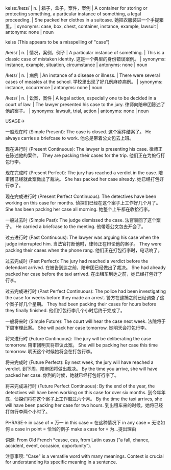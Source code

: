 keiss:/keɪs/ | n. | 箱子，盒子，案件，案例 | A container for storing or protecting something, a particular instance of something, a legal proceeding. |  She packed her clothes in a suitcase. 她把衣服装进一个手提箱里。| synonyms: case, box, chest, container, instance, example, lawsuit | antonyms: none | noun

keiss (This appears to be a misspelling of "case")


/keɪs/ | n. | 情况，案例，例子 | A particular instance of something. | This is a classic case of mistaken identity. 这是一个典型的身份错误案例。 | synonyms: instance, example, situation, circumstance | antonyms: none | noun

/keɪs/ | n. | 病例 | An instance of a disease or illness. | There were several cases of measles at the school. 学校里出现了好几例麻疹病例。 | synonyms: instance, occurrence | antonyms: none | noun

/keɪs/ | n. | 讼案，案件 | A legal action, especially one to be decided in a court of law. | The lawyer presented his case to the jury. 律师向陪审团陈述了他的案子。 | synonyms: lawsuit, trial, action | antonyms: none | noun



USAGE->

一般现在时 (Simple Present):
The case is closed.  这个案件结案了。
He always carries a briefcase to work. 他总是带着公文包去上班。

现在进行时 (Present Continuous):
The lawyer is presenting his case. 律师正在陈述他的案件。
They are packing their cases for the trip. 他们正在为旅行打包行李。


现在完成时 (Present Perfect):
The jury has reached a verdict in the case. 陪审团已经就此案做出了裁决。
She has packed her case already. 她已经打包好行李了。


现在完成进行时 (Present Perfect Continuous):
The detectives have been working on this case for months.  侦探们已经在这个案子上工作好几个月了。
She has been packing her case all morning. 她整个上午都在收拾行李。


一般过去时 (Simple Past):
The judge dismissed the case. 法官驳回了这个案子。
He carried a briefcase to the meeting. 他带着公文包去开会了。


过去进行时 (Past Continuous):
The lawyer was arguing his case when the judge interrupted him. 当法官打断他时，律师正在辩论他的案子。
They were packing their cases when the phone rang.  他们正在打包行李时，电话响了。


过去完成时 (Past Perfect):
The jury had reached a verdict before the defendant arrived. 在被告到达之前，陪审团已经做出了裁决。
She had already packed her case before the taxi arrived. 在出租车到达之前，她已经打包好了行李。


过去完成进行时 (Past Perfect Continuous):
The police had been investigating the case for weeks before they made an arrest. 警方在逮捕之前已经调查了这个案子好几个星期。
They had been packing their cases for hours before they finally finished. 他们打包行李几个小时后终于完成了。


一般将来时 (Simple Future):
The court will hear the case next week. 法院将于下周审理此案。
She will pack her case tomorrow. 她明天会打包行李。


将来进行时 (Future Continuous):
The jury will be deliberating the case tomorrow. 陪审团明天将审议此案。
She will be packing her case this time tomorrow. 明天这个时候她将会在打包行李。


将来完成时 (Future Perfect):
By next week, the jury will have reached a verdict. 到下周，陪审团将做出裁决。
By the time you arrive, she will have packed her case. 你到的时候，她就已经打包好行李了。


将来完成进行时 (Future Perfect Continuous):
By the end of the year, the detectives will have been working on this case for over six months. 到今年年底，侦探们将在这个案子上工作超过六个月。
By the time the taxi arrives, she will have been packing her case for two hours. 到出租车来的时候，她将已经打包行李两个小时了。




PHRASE->
in case of =  万一
in this case = 在这种情况下
in any case = 无论如何
a case in point =  恰当的例子
make a case for =  为…提出理由


词源: From Old French *casse, cas, from Latin casus (“a fall, chance, accident, event, occasion, opportunity”).


注意事项:  "Case" is a versatile word with many meanings. Context is crucial for understanding its specific meaning in a sentence.
